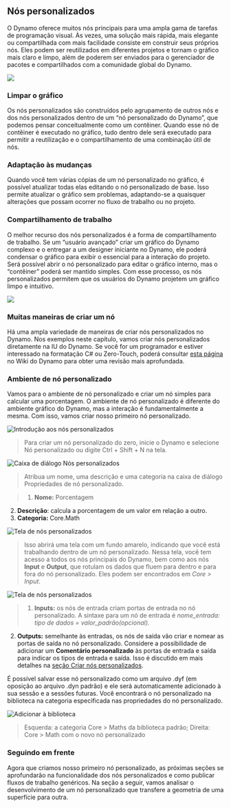 

## Nós personalizados

O Dynamo oferece muitos nós principais para uma ampla gama de tarefas de programação visual. Às vezes, uma solução mais rápida, mais elegante ou compartilhada com mais facilidade consiste em construir seus próprios nós. Eles podem ser reutilizados em diferentes projetos e tornam o gráfico mais claro e limpo, além de poderem ser enviados para o gerenciador de pacotes e compartilhados com a comunidade global do Dynamo.

![](images/10-1/cn.jpg)

### Limpar o gráfico

Os nós personalizados são construídos pelo agrupamento de outros nós e dos nós personalizados dentro de um “nó personalizado do Dynamo”, que podemos pensar conceitualmente como um contêiner. Quando esse nó de contêiner é executado no gráfico, tudo dentro dele será executado para permitir a reutilização e o compartilhamento de uma combinação útil de nós.

### Adaptação às mudanças

Quando você tem várias cópias de um nó personalizado no gráfico, é possível atualizar todas elas editando o nó personalizado de base. Isso permite atualizar o gráfico sem problemas, adaptando-se a quaisquer alterações que possam ocorrer no fluxo de trabalho ou no projeto.

### Compartilhamento de trabalho

O melhor recurso dos nós personalizados é a forma de compartilhamento de trabalho. Se um “usuário avançado” criar um gráfico do Dynamo complexo e o entregar a um designer iniciante no Dynamo, ele poderá condensar o gráfico para exibir o essencial para a interação do projeto. Será possível abrir o nó personalizado para editar o gráfico interno, mas o “contêiner” poderá ser mantido simples. Com esse processo, os nós personalizados permitem que os usuários do Dynamo projetem um gráfico limpo e intuitivo.

![](images/10-1/customNodeDiagram.jpg)

### Muitas maneiras de criar um nó

Há uma ampla variedade de maneiras de criar nós personalizados no Dynamo. Nos exemplos neste capítulo, vamos criar nós personalizados diretamente na IU do Dynamo. Se você for um programador e estiver interessado na formatação C# ou Zero-Touch, poderá consultar [esta página](https://github.com/DynamoDS/Dynamo/wiki/How-To-Create-Your-Own-Nodes) no Wiki do Dynamo para obter uma revisão mais aprofundada.

### Ambiente de nó personalizado

Vamos para o ambiente de nó personalizado e criar um nó simples para calcular uma porcentagem. O ambiente de nó personalizado é diferente do ambiente gráfico do Dynamo, mas a interação é fundamentalmente a mesma. Com isso, vamos criar nosso primeiro nó personalizado.

![Introdução aos nós personalizados](images/10-1/CustomNodes01.jpg)

> Para criar um nó personalizado do zero, inicie o Dynamo e selecione Nó personalizado ou digite Ctrl + Shift + N na tela.

![Caixa de diálogo Nós personalizados](images/10-1/CustomNodes02.jpg)

> Atribua um nome, uma descrição e uma categoria na caixa de diálogo Propriedades de nó personalizado.

> 1. **Nome:** Porcentagem
2. **Descrição**: calcula a porcentagem de um valor em relação a outro.
3. **Categoria:** Core.Math

![Tela de nós personalizados](images/10-1/CustomNodes03.jpg)

> Isso abrirá uma tela com um fundo amarelo, indicando que você está trabalhando dentro de um nó personalizado. Nessa tela, você tem acesso a todos os nós principais do Dynamo, bem como aos nós **Input** e **Output**, que rotulam os dados que fluem para dentro e para fora do nó personalizado. Eles podem ser encontrados em *Core > Input*.

![Tela de nós personalizados](images/10-1/CustomNodes04.jpg)

> 1. **Inputs:** os nós de entrada criam portas de entrada no nó personalizado. A sintaxe para um nó de entrada é *nome_entrada: tipo de dados = valor_padrão(opcional).*

2. **Outputs:** semelhante às entradas, os nós de saída vão criar e nomear as portas de saída no nó personalizado. Considere a possibilidade de adicionar um **Comentário personalizado** às portas de entrada e saída para indicar os tipos de entrada e saída. Isso é discutido em mais detalhes na [seção Criar nós personalizados](10-2_Creating.md).

É possível salvar esse nó personalizado como um arquivo .dyf (em oposição ao arquivo .dyn padrão) e ele será automaticamente adicionado à sua sessão e a sessões futuras. Você encontrará o nó personalizado na biblioteca na categoria especificada nas propriedades do nó personalizado.

![Adicionar à biblioteca](images/10-1/CustomNodes05.jpg)

> Esquerda: a categoria Core > Maths da biblioteca padrão; 
Direita: Core > Math com o novo nó personalizado

### Seguindo em frente

Agora que criamos nosso primeiro nó personalizado, as próximas seções se aprofundarão na funcionalidade dos nós personalizados e como publicar fluxos de trabalho genéricos. Na seção a seguir, vamos analisar o desenvolvimento de um nó personalizado que transfere a geometria de uma superfície para outra.

